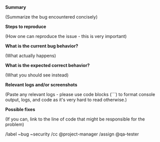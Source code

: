 **Summary**

(Summarize the bug encountered concisely)


**Steps to reproduce**

(How one can reproduce the issue - this is very important)

**What is the current bug behavior?**

(What actually happens)


**What is the expected correct behavior?**

(What you should see instead)


**Relevant logs and/or screenshots**

(Paste any relevant logs - please use code blocks (```) to format console output,
logs, and code as it's very hard to read otherwise.)


**Possible fixes**

(If you can, link to the line of code that might be responsible for the problem)

/label ~bug ~security
/cc @project-manager
/assign @qa-tester

